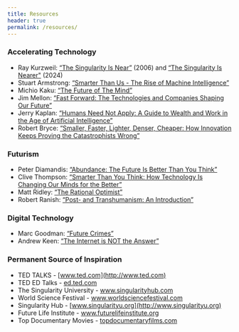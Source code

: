 ```yaml
---
title: Resources
header: true
permalink: /resources/
---
```


### Accelerating Technology

* Ray Kurzweil: [“The Singularity Is Near”](https://www.amazon.com/Singularity-Near-Humans-Transcend-Biology/dp/0143037889/) (2006)  and [“The Singularity Is Nearer"](https://www.amazon.com/Singularity-Nearer-Ray-Kurzweil/dp/0399562761/132-2442732-8367862) (2024)
* Stuart Armstrong: [“Smarter Than Us - The Rise of Machine Intelligence”](https://www.amazon.com/Smarter-Than-Us-Machine-Intelligence/dp/1939311098/)
* Michio Kaku: [“The Future of The Mind”](https://www.amazon.com/Future-Mind-Scientific-Understand-Enhance/dp/0307473341/) 
* Jim Mellon: [“Fast Forward: The Technologies and Companies Shaping Our Future”](https://www.amazon.com/Fast-Forward-Technologies-Companies-Shaping/dp/0993047807/)
* Jerry Kaplan: [“Humans Need Not Apply: A Guide to Wealth and Work in the Age of Artificial Intelligence”](https://www.amazon.com/Humans-Need-Not-Apply-Intelligence/dp/0300213557/)
* Robert Bryce: [“Smaller, Faster, Lighter, Denser, Cheaper: How Innovation Keeps Proving the Catastrophists Wrong”](https://www.amazon.com/Smaller-Faster-Lighter-Denser-Cheaper/dp/1610392051/)


### Futurism

* Peter Diamandis: [“Abundance: The Future Is Better Than You Think”](https://www.amazon.com/Abundance-Future-Better-Than-Think/dp/145161683X/)
* Clive Thompson: [“Smarter Than You Think: How Technology Is Changing Our Minds for the Better”](https://www.amazon.com/Smarter-Than-You-Think-Technology/dp/0143125826/)
* Matt Ridley: [“The Rational Optimist”](https://www.amazon.com/Rational-Optimist-Prosperity-Evolves-P-s/dp/0061452068/)
* Robert Ranish: [“Post- and Transhumanism: An Introduction”](https://www.amazon.com/Post-Transhumanism-Introduction-Posthumanism-Posthumanismus/dp/3631606621/)

### Digital Technology

* Marc Goodman: [“Future Crimes”](https://www.amazon.com/Future-Crimes-Digital-Underground-Connected/dp/0804171459/) 
* Andrew Keen: 	[“The Internet is NOT the Answer”](https://www.amazon.com/Internet-Not-Answer-Andrew-Keen/dp/0802124615/)


### Permanent Source of Inspiration

* TED TALKS - [www.ted.com](http://www.ted.com) 
* TED ED Talks - [ed.ted.com](http://ed.ted.com) 
* The Singularity University - [www.singularityhub.com ](http://www.singularityhub.com )
* World Science Festival - [www.worldsciencefestival.com ](http://www.worldsciencefestival.com )
* Singularity Hub - [www.singularityu.org](http://www.singularityu.org) 
* Future Life Institute - [www.futurelifeinstitute.org ](http://www.futurelifeinstitute.org )
* Top Documentary Movies - [topdocumentaryfilms.com](https://topdocumentaryfilms.com)
